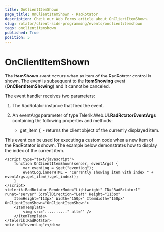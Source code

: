 ```yaml
---
title: OnClientItemShown
page_title: OnClientItemShown - RadRotator
description: Check our Web Forms article about OnClientItemShown.
slug: rotator/client-side-programming/events/onclientitemshown
tags: onclientitemshown
published: True
position: 5
---
```


# OnClientItemShown

The **ItemShown** event occurs when an item of the RadRotator control is shown. The event is subsequent to the **ItemShowing** event (**OnClientItemShowing**) and it cannot be canceled.

The event handler receives two parameters:

1. The RadRotator instance that fired the event.

1. An eventArgs parameter of type Telerik.Web.UI.**RadRotatorEventArgs** containing the following properties and methods:

	* get_item () - returns the client object of the currently displayed item.

This event can be used for executing a custom code when a new item of the RadRotator is shown. The example below demonstrates how to display the index of the current item.

````ASP.NET
<script type="text/javascript">
	function OnClientItemShown(sender, eventArgs) {
		var eventLog = $get("eventLog");
		eventLog.innerHTML = "Currently showing item with index " + eventArgs.get_item().get_index();
	}
</script>
<telerik:RadRotator RenderMode="Lightweight" ID="RadRotator1" runat="server" ScrollDirection="Left" Height="113px"
	ItemHeight="113px" Width="150px" ItemWidth="150px" OnClientItemShown="OnClientItemShown">
	<ItemTemplate>
		<img src=".........." alt="" />
	</ItemTemplate>
</telerik:RadRotator>
<div id="eventLog"></div>
````


